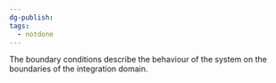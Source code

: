 ```yaml
---
dg-publish: 
tags:
  - notdone
---
```

The boundary conditions describe the behaviour of the system on the   
boundaries of the integration domain.

